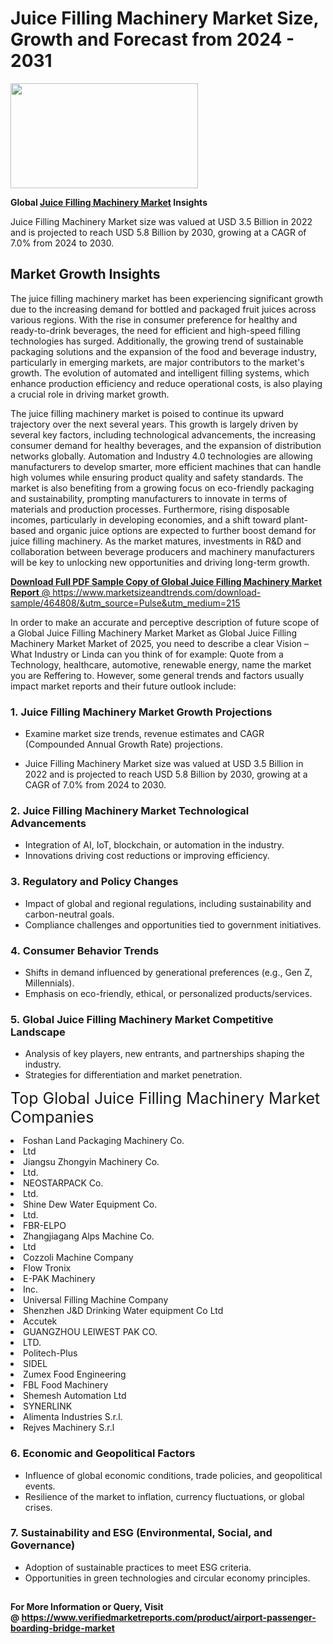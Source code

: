 <H1>Juice Filling Machinery Market Size, Growth and Forecast from 2024 - 2031</H1><img class="aligncenter size-medium wp-image-584254" src="https://thirdeyenews.in/wp-content/uploads/2024/09/Global-Market-Research-300x168.jpeg" alt="" width="300" height="168" /><p><strong>Global&nbsp;<a href="https://www.marketsizeandtrends.com/download-sample/464808/&amp;utm_source=Pulse&amp;utm_medium=215">Juice Filling Machinery Market</a> Insights</strong></p><p>Juice Filling Machinery Market size was valued at USD 3.5 Billion in 2022 and is projected to reach USD 5.8 Billion by 2030, growing at a CAGR of 7.0% from 2024 to 2030.</p><p><h2>Market Growth Insights</h2> <p>The juice filling machinery market has been experiencing significant growth due to the increasing demand for bottled and packaged fruit juices across various regions. With the rise in consumer preference for healthy and ready-to-drink beverages, the need for efficient and high-speed filling technologies has surged. Additionally, the growing trend of sustainable packaging solutions and the expansion of the food and beverage industry, particularly in emerging markets, are major contributors to the market's growth. The evolution of automated and intelligent filling systems, which enhance production efficiency and reduce operational costs, is also playing a crucial role in driving market growth.</p> <p><a href="#"></a></p> <p>The juice filling machinery market is poised to continue its upward trajectory over the next several years. This growth is largely driven by several key factors, including technological advancements, the increasing consumer demand for healthy beverages, and the expansion of distribution networks globally. Automation and Industry 4.0 technologies are allowing manufacturers to develop smarter, more efficient machines that can handle high volumes while ensuring product quality and safety standards. The market is also benefiting from a growing focus on eco-friendly packaging and sustainability, prompting manufacturers to innovate in terms of materials and production processes. Furthermore, rising disposable incomes, particularly in developing economies, and a shift toward plant-based and organic juice options are expected to further boost demand for juice filling machinery. As the market matures, investments in R&D and collaboration between beverage producers and machinery manufacturers will be key to unlocking new opportunities and driving long-term growth.</p> <p><a href="#"></p><p><span class=""><strong>Download Full PDF Sample Copy of Global Juice Filling Machinery Market Report</strong> @ <a href="https://www.marketsizeandtrends.com/download-sample/464808/&amp;utm_source=Pulse&amp;utm_medium=215" target="_blank">https://www.marketsizeandtrends.com/download-sample/464808/&amp;utm_source=Pulse&amp;utm_medium=215</a></span></p><p>In order to make an accurate and perceptive description of future scope of a Global&nbsp;Juice Filling Machinery Market Market as Global&nbsp;Juice Filling Machinery Market Market of 2025, you need to describe a clear Vision &ndash; What Industry or Linda can you think of for example: Quote from a Technology, healthcare, automotive, renewable energy, name the market you are Reffering to. However, some general trends and factors usually impact market reports and their future outlook include:</p><h3>1.&nbsp;<strong>Juice Filling Machinery Market Growth Projections</strong></h3><ul><li>Examine market size trends, revenue estimates and CAGR (Compounded Annual Growth Rate) projections.</li><li><p>Juice Filling Machinery Market size was valued at USD 3.5 Billion in 2022 and is projected to reach USD 5.8 Billion by 2030, growing at a CAGR of 7.0% from 2024 to 2030.</p></li></ul><h3>2.&nbsp;<strong>Juice Filling Machinery Market Technological Advancements</strong></h3><ul><li>Integration of AI, IoT, blockchain, or automation in the industry.</li><li>Innovations driving cost reductions or improving efficiency.</li></ul><h3>3.&nbsp;<strong>Regulatory and Policy Changes</strong></h3><ul><li>Impact of global and regional regulations, including sustainability and carbon-neutral goals.</li><li>Compliance challenges and opportunities tied to government initiatives.</li></ul><h3>4.&nbsp;<strong>Consumer Behavior Trends</strong></h3><ul><li>Shifts in demand influenced by generational preferences (e.g., Gen Z, Millennials).</li><li>Emphasis on eco-friendly, ethical, or personalized products/services.</li></ul><h3>5.&nbsp;<strong>Global Juice Filling Machinery Market Competitive Landscape</strong></h3><ul><li>Analysis of key players, new entrants, and partnerships shaping the industry.</li><li>Strategies for differentiation and market penetration.</li></ul><p data-pm-slice="1 1 []"><span style="color: inherit; font-family: inherit; font-size: 25px;">Top Global Juice Filling Machinery Market Companies</span></p><div class="" data-test-id=""><p><li>Foshan Land Packaging Machinery Co.</li><li>Ltd</li><li> Jiangsu Zhongyin Machinery Co.</li><li> Ltd.</li><li> NEOSTARPACK Co.</li><li> Ltd.</li><li> Shine Dew Water Equipment Co.</li><li>Ltd.</li><li> FBR-ELPO</li><li> Zhangjiagang Alps Machine Co.</li><li>Ltd</li><li> Cozzoli Machine Company</li><li> Flow Tronix</li><li> E-PAK Machinery</li><li> Inc.</li><li> Universal Filling Machine Company</li><li> Shenzhen J&D Drinking Water equipment Co Ltd</li><li> Accutek</li><li> GUANGZHOU LEIWEST PAK CO.</li><li>LTD.</li><li> Politech-Plus</li><li> SIDEL</li><li> Zumex Food Engineering</li><li> FBL Food Machinery</li><li> Shemesh Automation Ltd</li><li> SYNERLINK</li><li> Alimenta Industries S.r.l.</li><li> Rejves Machinery S.r.l</li></p></div><h3>6.&nbsp;<strong>Economic and Geopolitical Factors</strong></h3><ul><li>Influence of global economic conditions, trade policies, and geopolitical events.</li><li>Resilience of the market to inflation, currency fluctuations, or global crises.</li></ul><h3>7.&nbsp;<strong>Sustainability and ESG (Environmental, Social, and Governance)</strong></h3><ul><li>Adoption of sustainable practices to meet ESG criteria.</li><li>Opportunities in green technologies and circular economy principles.</li></ul><h2><strong style="font-size: 14px;">For More Information or Query, Visit @&nbsp;</strong><a style="background-color: #ffffff; font-size: 14px;" href="https://www.marketsizeandtrends.com/report/juice-filling-machinery-market/" target="_blank">https://www.verifiedmarketreports.com/product/airport-passenger-boarding-bridge-market</a></h2>
